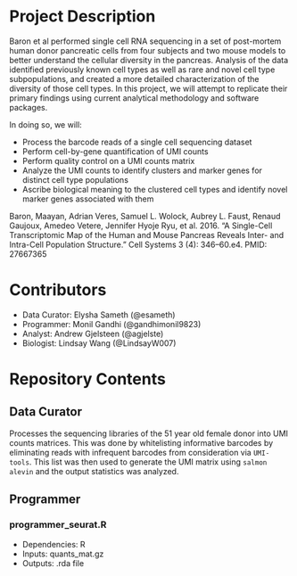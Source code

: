 # Project Description

Baron et al performed single cell RNA sequencing in a set of post-mortem human donor pancreatic cells from four subjects and two mouse models to better understand the cellular diversity in the pancreas. Analysis of the data identified previously known cell types as well as rare and novel cell type subpopulations, and created a more detailed characterization of the diversity of those cell types. In this project, we will attempt to replicate their primary findings using current analytical methodology and software packages.

In doing so, we will:
* Process the barcode reads of a single cell sequencing dataset
* Perform cell-by-gene quantification of UMI counts
* Perform quality control on a UMI counts matrix
* Analyze the UMI counts to identify clusters and marker genes for distinct cell type populations
* Ascribe biological meaning to the clustered cell types and identify novel marker genes associated with them

Baron, Maayan, Adrian Veres, Samuel L. Wolock, Aubrey L. Faust, Renaud Gaujoux, Amedeo Vetere, Jennifer Hyoje Ryu, et al. 2016. “A Single-Cell Transcriptomic Map of the Human and Mouse Pancreas Reveals Inter- and Intra-Cell Population Structure.” Cell Systems 3 (4): 346–60.e4. PMID: 27667365

# Contributors
* Data Curator: Elysha Sameth (@esameth) 
* Programmer: Monil Gandhi (@gandhimonil9823)
* Analyst: Andrew Gjelsteen (@agjelste)
* Biologist: Lindsay Wang (@LindsayW007) 

# Repository Contents
## Data Curator
Processes the sequencing libraries of the 51 year old female donor into UMI counts matrices. This was done by whitelisting informative barcodes by eliminating reads with infrequent barcodes from consideration via `UMI-tools`. This list was then used to generate the UMI matrix using `salmon alevin` and the output statistics was analyzed.

## Programmer
### programmer_seurat.R
* Dependencies: R
* Inputs: quants_mat.gz
* Outputs: .rda file
